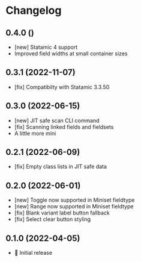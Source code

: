 # Changelog

## 0.4.0 ()

- [new] Statamic 4 support
- Improved field widths at small container sizes

## 0.3.1 (2022-11-07)

- [fix] Compatibilty with Statamic 3.3.50

## 0.3.0 (2022-06-15)

- [new] JIT safe scan CLI command
- [fix] Scanning linked fields and fieldsets
- A little more mini

## 0.2.1 (2022-06-09)

- [fix] Empty class lists in JIT safe data

## 0.2.0 (2022-06-01)

- [new] Toggle now supported in Miniset fieldtype
- [new] Range now supported in Miniset fieldtype
- [fix] Blank variant label button fallback
- [fix] Select clear button styling

## 0.1.0 (2022-04-05)

- 🚀 Initial release
